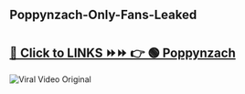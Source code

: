 
 ## Poppynzach-Only-Fans-Leaked

# <h2><a href="https://clipsfans.com/Poppynzach&ref=git">🔗 Click to LINKS ⏩⏩ 👉 🟢 Poppynzach </a></h2>

<a href="https://clipsfans.com/Poppynzach&ref=git" rel="nofollow" data-target="animated-image.originalLink"><img src="https://i.ibb.co.com/xMMVF88/686577567.gif" alt="Viral Video Original" style="max-width: 100%; display: inline-block;" data-target="animated-image.originalImage"></a>
